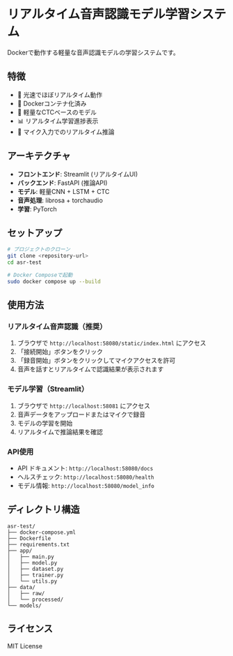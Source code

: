 # リアルタイム音声認識モデル学習システム

Dockerで動作する軽量な音声認識モデルの学習システムです。

## 特徴

- 🚀 光速でほぼリアルタイム動作
- 🐳 Dockerコンテナ化済み
- 🎯 軽量なCTCベースのモデル
- 📊 リアルタイム学習進捗表示
- 🎤 マイク入力でのリアルタイム推論

## アーキテクチャ

- **フロントエンド**: Streamlit (リアルタイムUI)
- **バックエンド**: FastAPI (推論API)
- **モデル**: 軽量CNN + LSTM + CTC
- **音声処理**: librosa + torchaudio
- **学習**: PyTorch

## セットアップ

```bash
# プロジェクトのクローン
git clone <repository-url>
cd asr-test

# Docker Composeで起動
sudo docker compose up --build
```

## 使用方法

### リアルタイム音声認識（推奨）
1. ブラウザで `http://localhost:58080/static/index.html` にアクセス
2. 「接続開始」ボタンをクリック
3. 「録音開始」ボタンをクリックしてマイクアクセスを許可
4. 音声を話すとリアルタイムで認識結果が表示されます

### モデル学習（Streamlit）
1. ブラウザで `http://localhost:58081` にアクセス
2. 音声データをアップロードまたはマイクで録音
3. モデルの学習を開始
4. リアルタイムで推論結果を確認

### API使用
- API ドキュメント: `http://localhost:58080/docs`
- ヘルスチェック: `http://localhost:58080/health`
- モデル情報: `http://localhost:58080/model_info`

## ディレクトリ構造

```
asr-test/
├── docker-compose.yml
├── Dockerfile
├── requirements.txt
├── app/
│   ├── main.py
│   ├── model.py
│   ├── dataset.py
│   ├── trainer.py
│   └── utils.py
├── data/
│   ├── raw/
│   └── processed/
└── models/
```

## ライセンス

MIT License
